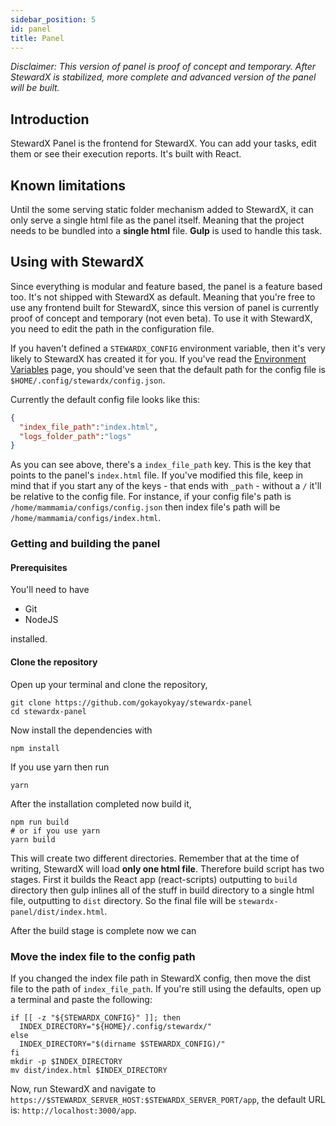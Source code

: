 ```yaml
---
sidebar_position: 5
id: panel
title: Panel
---
```


*Disclaimer: This version of panel is proof of concept and temporary. After StewardX is stabilized, more complete and advanced version of the panel will be built.*

## Introduction
StewardX Panel is the frontend for StewardX. You can add your tasks, edit them or see their execution reports. It's built with React.

## Known limitations
Until the some serving static folder mechanism added to StewardX, it can only serve a single html file as the panel itself. Meaning that the project needs to be bundled into a **single html** file. **Gulp** is used to handle this task.

## Using with StewardX
Since everything is modular and feature based, the panel is a feature based too. It's not shipped with StewardX as default. Meaning that you're free to use any frontend built for StewardX, since this version of panel is currently proof of concept and temporary (not even beta). To use it with StewardX, you need to edit the path in the configuration file.

If you haven't defined a `STEWARDX_CONFIG` environment variable, then it's very likely to StewardX has created it for you. If you've read the [Environment Variables](env_vars.md) page, you should've seen that the default path for the config file is `$HOME/.config/stewardx/config.json`.

Currently the default config file looks like this:

```json
{
  "index_file_path":"index.html",
  "logs_folder_path":"logs"
}
```

As you can see above, there's a `index_file_path` key. This is the key that points to the panel's `index.html` file. If you've modified this file, keep in mind that if you start any of the keys - that ends with `_path` - without a `/` it'll be relative to the config file. For instance, if your config file's path is `/home/mammamia/configs/config.json` then index file's path will be `/home/mammamia/configs/index.html`.

### Getting and building the panel
#### Prerequisites
You'll need to have
- Git
- NodeJS

installed.

#### Clone the repository
Open up your terminal and clone the repository,
```shell
git clone https://github.com/gokayokyay/stewardx-panel
cd stewardx-panel
```

Now install the dependencies with
```shell
npm install
```

If you use yarn then run
```shell
yarn
```

After the installation completed now build it,
```shell
npm run build
# or if you use yarn
yarn build
```

This will create two different directories. Remember that at the time of writing, StewardX will load **only one html file**. Therefore build script has two stages. First it builds the React app (react-scripts) outputting to `build` directory then gulp inlines all of the stuff in build directory to a single html file, outputting to `dist` directory. So the final file will be `stewardx-panel/dist/index.html`.

After the build stage is complete now we can

### Move the index file to the config path

If you changed the index file path in StewardX config, then move the dist file to the path of `index_file_path`.
If you're still using the defaults, open up a terminal and paste the following:
```shell
if [[ -z "${STEWARDX_CONFIG}" ]]; then
  INDEX_DIRECTORY="${HOME}/.config/stewardx/"
else
  INDEX_DIRECTORY="$(dirname $STEWARDX_CONFIG)/"
fi
mkdir -p $INDEX_DIRECTORY
mv dist/index.html $INDEX_DIRECTORY
```

Now, run StewardX and navigate to `https://$STEWARDX_SERVER_HOST:$STEWARDX_SERVER_PORT/app`, the default URL is: `http://localhost:3000/app`.
